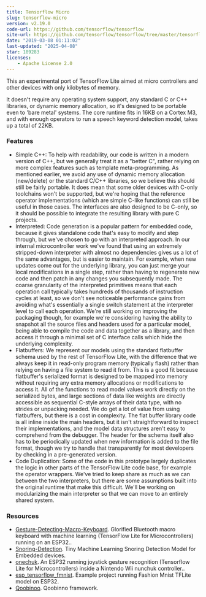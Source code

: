 ```yaml
---
title: Tensorflow Micro
slug: tensorflow-micro
version: v2.19.0
code-url: https://github.com/tensorflow/tensorflow
site-url: https://github.com/tensorflow/tensorflow/tree/master/tensorflow/lite/experimental/micro
date: "2019-03-08 01:11:02"
last-updated: "2025-04-08"
star: 189283
licenses:
    - Apache License 2.0
---
```

This an experimental port of TensorFlow Lite aimed at micro controllers and other devices with only kilobytes of memory. 

<!--more-->

It doesn't require any operating system support, any standard C or C++ libraries, or dynamic memory allocation, so it's designed to be portable even to 'bare metal' systems. The core runtime fits in 16KB on a Cortex M3, and with enough operators to run a speech keyword detection model, takes up a total of 22KB.

### Features

- Simple C++: To help with readability, our code is written in a modern version of C++, but we generally treat it as a "better C", rather relying on more complex features such as template meta-programming. As mentioned earlier, we avoid any use of dynamic memory allocation (new/delete) or the standard C/C++ libraries, so we believe this should still be fairly portable. It does mean that some older devices with C-only toolchains won't be supported, but we're hoping that the reference operator implementations (which are simple C-like functions) can still be useful in those cases. The interfaces are also designed to be C-only, so it should be possible to integrate the resulting library with pure C projects.
- Interpreted: Code generation is a popular pattern for embedded code, because it gives standalone code that's easy to modify and step through, but we've chosen to go with an interpreted approach. In our internal microcontroller work we've found that using an extremely stripped-down interpreter with almost no dependencies gives us a lot of the same advantages, but is easier to maintain. For example, when new updates come out for the underlying library, you can just merge your local modifications in a single step, rather than having to regenerate new code and then patch in any changes you subsequently made. The coarse granularity of the interpreted primitives means that each operation call typically takes hundreds of thousands of instruction cycles at least, so we don't see noticeable performance gains from avoiding what's essentially a single switch statement at the interpreter level to call each operation. We're still working on improving the packaging though, for example we're considering having the ability to snapshot all the source files and headers used for a particular model, being able to compile the code and data together as a library, and then access it through a minimal set of C interface calls which hide the underlying complexity.
- Flatbuffers: We represent our models using the standard flatbuffer schema used by the rest of TensorFlow Lite, with the difference that we always keep it in read-only program memory (typically flash) rather than relying on having a file system to read it from. This is a good fit because flatbuffer's serialized format is designed to be mapped into memory without requiring any extra memory allocations or modifications to access it. All of the functions to read model values work directly on the serialized bytes, and large sections of data like weights are directly accessible as sequential C-style arrays of their data type, with no strides or unpacking needed. We do get a lot of value from using flatbuffers, but there is a cost in complexity. The flat buffer library code is all inline inside the main headers, but it isn't straightforward to inspect their implementations, and the model data structures aren't easy to comprehend from the debugger. The header for the schema itself also has to be periodically updated when new information is added to the file format, though we try to handle that transparently for most developers by checking in a pre-generated version.
- Code Duplication: Some of the code in this prototype largely duplicates the logic in other parts of the TensorFlow Lite code base, for example the operator wrappers. We've tried to keep share as much as we can between the two interpreters, but there are some assumptions built into the original runtime that make this difficult. We'll be working on modularizing the main interpreter so that we can move to an entirely shared system.

### Resources
<!--github-projects-->
- [Gesture-Detecting-Macro-Keyboard](https://github.com/jakkra/Gesture-Detecting-Macro-Keyboard). Glorified Bluetooth macro keyboard with machine learning (TensorFlow Lite for Microcontrollers) running on an ESP32..
- [Snoring-Detection](https://github.com/adrianagaler/Snoring-Detection). Tiny Machine Learning Snoring Detection Model for Embedded devices.
- [onechuk](https://github.com/karaulj/onechuk). An ESP32 running joystick gesture recognition (Tensorflow Lite for Microcontrollers) inside a Nintendo Wii nunchuk controller..
- [esp_tensorflow_fmnist](https://github.com/akshayvernekar/esp_tensorflow_fmnist). Example project running Fashion Mnist TFLite model on ESP32.
- [Qoobinoo](https://github.com/Bsm-B/Qoobinoo). Qoobinno framework.